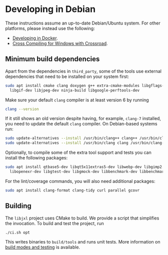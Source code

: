 # Developing in Debian

These instructions assume an up-to-date Debian/Ubuntu system.
For other platforms, please instead use the following:

* [Developing in Docker](developing_in_docker.md).
* [Cross Compiling for Windows with Crossroad](developing_with_crossroad.md).

## Minimum build dependencies

Apart from the dependencies in `third_party`, some of the tools use external
dependencies that need to be installed on your system first:

```bash
sudo apt install cmake clang doxygen g++ extra-cmake-modules libgflags-dev \
  libgif-dev libjpeg-dev ninja-build libgoogle-perftools-dev
```

Make sure your default `clang` compiler is at least version 6 by running

```bash
clang --version
```

If it still shows an old version despite having, for example, `clang-7` installed, you need
to update the default `clang` compiler. On Debian-based systems run:

```bash
sudo update-alternatives --install /usr/bin/clang++ clang++ /usr/bin/clang++-7 100
sudo update-alternatives --install /usr/bin/clang clang /usr/bin/clang-7 100
```

Optionally, to compile some of the extra tool support and tests you can install
the following packages:

```bash
sudo apt install qtbase5-dev libqt5x11extras5-dev libwebp-dev libgimp2.0-dev \
  libopenexr-dev libgtest-dev libgmock-dev libbenchmark-dev libbenchmark-tools
```

For the lint/coverage commands, you will also need additional packages:

```bash
sudo apt install clang-format clang-tidy curl parallel gcovr
```

## Building

The `libjxl` project uses CMake to build. We provide a script that simplifies the
invocation. To build and test the project, run

```bash
./ci.sh opt
```

This writes binaries to `build/tools` and runs unit tests. More information
on [build modes and testing](building_and_testing.md) is available.
